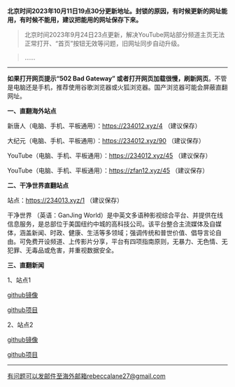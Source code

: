 **北京时间2023年10月11日19点30分更新地址。封锁的原因，有时候更新的网址能用，有时候不能用，建议把能用的网址保存下来。**

> 北京时间2023年9月24日23点更新，解决YouTube网站部分频道主页无法正常打开、“首页”按钮无效等问题，旧网址同步自动升级。

> ......

***

**如果打开网页提示“502 Bad Gateway” 或者打开网页加载很慢，刷新网页**。不管是电脑还是手机，推荐使用谷歌浏览器或火狐浏览器。国产浏览器可能会屏蔽直翻网址。

**一、直翻海外站点**

新唐人（电脑、手机、平板通用）：https://234012.xyz/4  （建议保存）

大纪元（电脑、手机、平板通用）：https://234012.xyz/90  （建议保存）

YouTube（电脑、手机、平板通用）：https://234012.xyz/45  （建议保存）

YouTube（电脑、手机、平板通用）：https://zfan12.xyz/45  （建议保存）

**二、干净世界直翻站点**

站点：https://234013.xyz/1  （建议保存）

干净世界 （英语：GanJing World）是中英文多语种影视综合平台、并提供在线信息服务，是总部位于美国纽约中城的高科技公司。该平台整合主流媒体及自媒体，涵盖新闻、时政、健康、生活等多领域；强调传统和普世价值、倡导言论自由。可免费开设频道、上传影片分享，平台有四项指南原则，无暴力、无色情、无犯罪、无毒品或危害，并重视数据安全。


**三、直翻新闻**

1、站点1

[github镜像](https://freek1.xyz/epic-marker/epoch-news/blob/master/README.md)

[github项目](https://github.com/epic-marker/epoch-news/blob/master/README.md)

2、站点2

[github镜像](https://freek1.xyz/duty-machine/news/blob/main/README.md)

[github项目](https://github.com/duty-machine/news/blob/main/README.md)

***


有问题可以发邮件至海外邮箱rebeccalane27@gmail.com